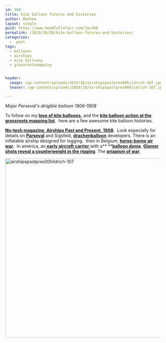 ```yaml
---
id: 368
title: kite balloon futures and histories
author: Mathew
layout: single
guid: https://www.headfullofair.com/?p=368
permalink: /2010/10/20/kite-balloon-futures-and-histories/
categories:
  -  post
tags:
  - balloons
  - airships
  - kite balloons
  - grassrootsmapping


header:
  image: /wp-content/uploads/2010/10/airshipspastpres00hildrich-107.jpg
  teaser: /wp-content/uploads/2010/10/airshipspastpres00hildrich-107.jpg

---
```


*Major Parseval's dirigible balloon 1906-1908* 

To follow on my [**love of kite balloons,**][1] and the [**kite balloon action at the grassroots mapping list**][2].  here are a few awesome kite balloon histories.

[**No-tech magazine, Airships Past and Present, 1908**][3].  Look especially for details on [**Parseval**][4] and Sigsfeld, [**drachenballoon**][5] developers. There is an inflatable airship designed for logging.  then in Belgium, [**horse-borne air war**][6].  In america, an[ **early aircraft carrier** ][7]with a** **[**balloon dome**][8]. [**Glamor shots reveal a counterweight in the rigging**][9]. The [**priapism of war**][10].

[<img class="alignnone size-full wp-image-369" title="Major Parseval's dirigible balloon 1906-1908" src="http://www.headfullofair.com/wp-content/uploads/2010/10/airshipspastpres00hildrich-107.jpg" alt="airshipspastpres00hildrich-107" width="969" height="580" />][11]

 [1]: /2010/09/24/kite-balloon-construction-ideas-with-boston-folks/
 [2]: http://groups.google.com/group/grassrootsmapping/browse_thread/thread/16f6c4f692dba618
 [3]: http://www.notechmagazine.com/2009/06/airships-past-and-present-by-ahildebrandt-1908.html
 [4]: http://en.wikipedia.org/wiki/List_of_Parseval_airships
 [5]: http://www.flickr.com/photos/29007475@N08/3357981175/lightbox/
 [6]: http://www.flickr.com/photos/29007475@N08/3284101874/lightbox/
 [7]: http://www.globalsecurity.org/military/systems/ship/av-1.htm
 [8]: http://www.corbisimages.com/images/67/63AB10C0-333B-414E-BB47-8FCA1E041A50/U175501INP.jpg
 [9]: http://www.flickr.com/photos/32267822@N08/3178330346/
 [10]: http://www.flickr.com/photos/29007475@N08/3303497788/lightbox/
 [11]: /wp-content/uploads/2010/10/airshipspastpres00hildrich-107.jpg